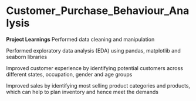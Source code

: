 # Customer_Purchase_Behaviour_Analysis
**Project Learnings**
Performed data cleaning and manipulation

Performed exploratory data analysis (EDA) using
pandas, matplotlib and seaborn libraries

Improved customer experience by identifying
potential customers across different states,
occupation, gender and age groups

Improved sales by identifying most selling
product categories and products, which can help
to plan inventory and hence meet the demands
